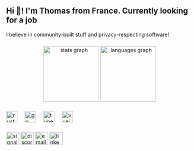 <h2 align="left">Hi 👋! I'm Thomas from France. Currently looking for a job</h2>

I believe in community-built stuff and privacy-respecting software!

###

<div align="center">
  <img src="https://github-readme-stats.vercel.app/api?username=FrenchGithubUser&hide_title=false&hide_rank=false&show_icons=true&include_all_commits=true&count_private=true&disable_animations=false&theme=dracula&locale=en&hide_border=false" height="150" alt="stats graph"  />
  <img src="https://github-readme-stats.vercel.app/api/top-langs?username=FrenchGithubUser&locale=en&hide_title=false&layout=compact&card_width=320&langs_count=5&theme=dracula&hide_border=false" height="150" alt="languages graph"  />
</div>

###

<div align="left">
  <img src="https://cdn.jsdelivr.net/gh/devicons/devicon/icons/rust/rust-original.svg" height="30" alt="rust logo"  />
  <img width="12" />
  <img src="https://cdn.jsdelivr.net/gh/devicons/devicon/icons/go/go-original.svg" height="30" alt="go logo"  />
  <img width="12" />
  <img src="https://cdn.jsdelivr.net/gh/devicons/devicon/icons/typescript/typescript-original.svg" height="30" alt="typescript logo"  />
  <img width="12" />
  <img src="https://cdn.jsdelivr.net/gh/devicons/devicon/icons/vuejs/vuejs-original.svg" height="30" alt="vuejs logo"  />
  <img width="12" />
</div>

###

<div align="left">
  <a href="https://signal.me/#eu/3ubfaeherq91HPpbKHhli5SOgS5er9wV1ZlCxe5ZN8wsOUJanDdFQ4mFPgMEwTnD" target="_blank"><img src="https://img.shields.io/static/v1?message=Signal&logo=signal&label=&color=063970&logoColor=white&labelColor=&style=for-the-badge" height="35" alt="signal logo"  /><a/>
  <a href="https://discord.com/users/FrenchGithubUser" target="_blank"><img src="https://img.shields.io/static/v1?message=Discord&logo=discord&label=&color=7289DA&logoColor=white&labelColor=&style=for-the-badge" height="35" alt="discord logo"  /><a/>
  <a href="mailto:frenchgithubuser@tutanota.com"><img src="https://img.shields.io/static/v1?message=Email&label=&color=D14836&logoColor=white&labelColor=&style=for-the-badge" height="35" alt="email logo"  /><a/>
  <a href="https://www.linkedin.com/in/thomas-traineau-36a8131b2/" target="_blank"><img src="https://img.shields.io/static/v1?message=LinkedIn&logo=linkedin&label=&color=0077B5&logoColor=white&labelColor=&style=for-the-badge" height="35" alt="linkedin logo"  /><a/>
</div>

###
